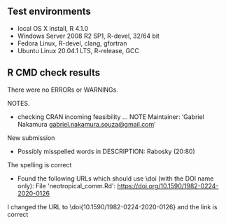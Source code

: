 ## Test environments

* local OS X install, R 4.1.0
* Windows Server 2008 R2 SP1, R-devel, 32/64 bit
* Fedora Linux, R-devel, clang, gfortran
* Ubuntu Linux 20.04.1 LTS, R-release, GCC

## R CMD check results

There were no ERRORs or WARNINGs.

NOTES.

* checking CRAN incoming feasibility ... NOTE
Maintainer: ‘Gabriel Nakamura <gabriel.nakamura.souza@gmail.com>’

New submission

* Possibly misspelled words in DESCRIPTION:
  Rabosky (20:80)
  
The spelling is correct


*  Found the following URLs which should use \doi (with the DOI name only):
   File 'neotropical_comm.Rd':
     https://doi.org/10.1590/1982-0224-2020-0126
    
I changed the URL to \doi{10.1590/1982-0224-2020-0126} and the link is correct

